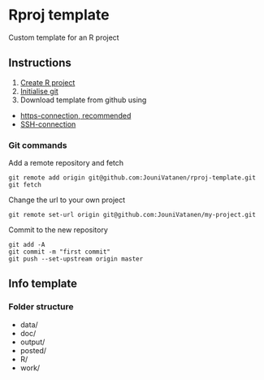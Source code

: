 # Rproj template
Custom template for an R project

## Instructions

1. [Create R project](https://support.rstudio.com/hc/en-us/articles/200526207-Using-Projects)
2. [Initialise git](https://git-scm.com/docs/git-init)
3. Download template from github using
- [https-connection, recommended](https://help.github.com/articles/which-remote-url-should-i-use/#cloning-with-https-urls-recommended)
- [SSH-connection](https://help.github.com/articles/connecting-to-github-with-ssh/)

### Git commands

Add a remote repository and fetch

```
git remote add origin git@github.com:JouniVatanen/rproj-template.git
git fetch
```

Change the url to your own project

```
git remote set-url origin git@github.com:JouniVatanen/my-project.git
```

Commit to the new repository

```
git add -A
git commit -m "first commit"
git push --set-upstream origin master
```

## Info template

### Folder structure

- data/
- doc/
- output/
- posted/
- R/
- work/
